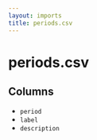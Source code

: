 ```yaml
---
layout: imports
title: periods.csv
---
```


periods.csv
===========

Columns
-------

* `period`
* `label`
* `description`
